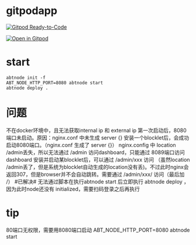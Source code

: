 # gitpodapp

[![Gitpod Ready-to-Code](https://img.shields.io/badge/Gitpod-ready--to--code-blue?logo=gitpod)](https://gitpod.io/#https://github.com/linchen1987/gitpodapp)

[![Open in Gitpod](https://gitpod.io/button/open-in-gitpod.svg)](https://gitpod.io/#https://github.com/linchen1987/gitpodapp)

# start
```
abtnode init -f
ABT_NODE_HTTP_PORT=8080 abtnode start
abtnode deploy .
```

# 问题
不在docker环境中，且无法获取internal ip 和 external ip
第一次启动后，8080端口未启动。原因：nginx.conf 中未生成 server {}
安装一个blocklet后，会成功启动8080端口。（nginx.conf 生成了 server {}）
nginx.config 中 location /admin丢失，所以无法通过 /admin 访问dashboard，只能通过 8089端口访问 dashboard
安装并启动某blocklet后，可以通过 /admin/xxx 访问 （虽然location /admin丢了，但是系统为blocklet自动生成的location没有丢)。不过此时nginx会返回307，但是browser并不会自动跳转。需要通过 /admin/xxx/ 访问（最后加 /）
#已解决# 无法通过脚本在执行abtnode start 后立即执行 abtnode deploy ，因为此时node还没有 initialized，需要扫码登录之后再执行

# tip
80端口无权限，需要用8080端口启动 ABT_NODE_HTTP_PORT=8080 abtnode start

